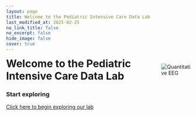 ```yaml
---
layout: page
title: Welcome to the Pediatric Intensive Care Data Lab
last_modified_at: 2025-02-25
no_link_title: false
no_excerpt: false
hide_image: false
cover: true
---
```

<style>
/* Container for header and image */
.header-container {
  display: flex;
  justify-content: space-between;
  align-items: center;
  margin-bottom: 20px;
}
/* Style for the corner image */
.corner-image {
  max-width: 200px;
  max-height: 150px;
  object-fit: contain;
}
/* Override default header margins */
.header-container h1 {
  margin: 0;
}
/* Hide the default page title - we'll add our own in the flex container */
.page-title {
  display: none;
}
</style>
<!-- Custom header with image aligned to title -->
<div class="header-container">
  <h1>Welcome to the Pediatric Intensive Care Data Lab</h1>
  <img src="{{ '/assets/img/projects/qeeg2.png' | relative_url }}" alt="Quantitative EEG" class="corner-image">
</div>

<h3>Start exploring</h3>
<a href="home/index.md" class="start-link">Click here to begin exploring our lab</a>